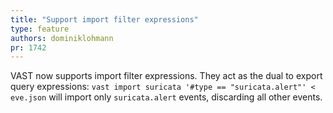 ```yaml
---
title: "Support import filter expressions"
type: feature
authors: dominiklohmann
pr: 1742
---
```


VAST now supports import filter expressions. They act as the dual to export
query expressions: `vast import suricata '#type == "suricata.alert"' < eve.json`
will import only `suricata.alert` events, discarding all other events.
